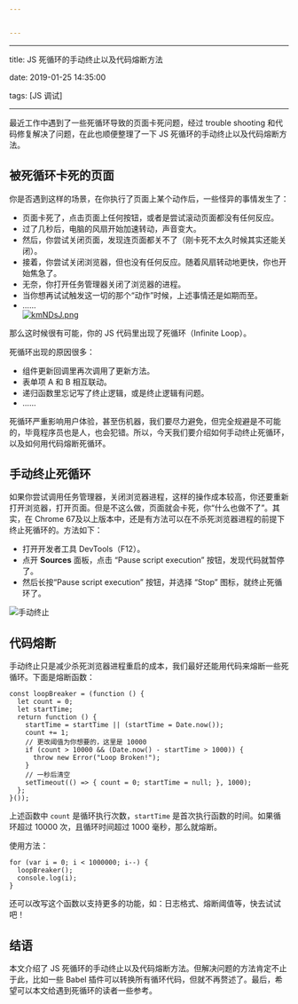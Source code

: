 ```yaml
---


---
```


<hr>
<p>title: JS 死循环的手动终止以及代码熔断方法</p>
<p>date: 2019-01-25 14:35:00</p>
<p>tags: [JS 调试]</p>
<hr>
<p>最近工作中遇到了一些死循环导致的页面卡死问题，经过 trouble shooting 和代码修复解决了问题，在此也顺便整理了一下 JS 死循环的手动终止以及代码熔断方法。</p>
<!--more-->
<h2 id="被死循环卡死的页面">被死循环卡死的页面</h2>
<p>你是否遇到这样的场景，在你执行了页面上某个动作后，一些怪异的事情发生了：</p>
<ul>
<li>页面卡死了，点击页面上任何按钮，或者是尝试滚动页面都没有任何反应。</li>
<li>过了几秒后，电脑的风扇开始加速转动，声音变大。</li>
<li>然后，你尝试关闭页面，发现连页面都关不了（刚卡死不太久时候其实还能关闭）。</li>
<li>接着，你尝试关闭浏览器，但也没有任何反应。随着风扇转动地更快，你也开始焦急了。</li>
<li>无奈，你打开任务管理器关闭了浏览器的进程。</li>
<li>当你想再试试触发这一切的那个“动作”时候，上述事情还是如期而至。</li>
<li>……<br>
<a href="https://imgchr.com/i/kmNDsJ"><img src="https://s2.ax1x.com/2019/01/25/kmNDsJ.png" alt="kmNDsJ.png"></a></li>
</ul>
<p>那么这时候很有可能，你的 JS 代码里出现了死循环（Infinite Loop）。</p>
<p>死循环出现的原因很多：</p>
<ul>
<li>组件更新回调里再次调用了更新方法。</li>
<li>表单项 A 和 B 相互联动。</li>
<li>递归函数里忘记写了终止逻辑，或是终止逻辑有问题。</li>
<li>……</li>
</ul>
<p>死循环严重影响用户体验，甚至伤机器，我们要尽力避免，但完全规避是不可能的，毕竟程序员也是人，也会犯错。所以，今天我们要介绍如何手动终止死循环，以及如何用代码熔断死循环。</p>
<h2 id="手动终止死循环">手动终止死循环</h2>
<p>如果你尝试调用任务管理器，关闭浏览器进程，这样的操作成本较高，你还要重新打开浏览器，打开页面。但是不这么做，页面就会卡死，你“什么也做不了”。其实，在 Chrome 67及以上版本中，还是有方法可以在不杀死浏览器进程的前提下终止死循环的。方法如下：</p>
<ul>
<li>打开开发者工具 DevTools（F12）。</li>
<li>点开 <strong>Sources</strong> 面板，点击 “Pause script execution” 按钮，发现代码就暂停了。</li>
<li>然后长按“Pause script execution” 按钮，并选择 “Stop” 图标，就终止死循环了。</li>
</ul>
<p><img src="https://i.stack.imgur.com/iYiF1.png" alt="手动终止"></p>
<h2 id="代码熔断">代码熔断</h2>
<p>手动终止只是减少杀死浏览器进程重启的成本，我们最好还能用代码来熔断一些死循环。下面是熔断函数：</p>
<pre class=" language-js"><code class="prism  language-js"><span class="token keyword">const</span> loopBreaker <span class="token operator">=</span> <span class="token punctuation">(</span><span class="token keyword">function</span> <span class="token punctuation">(</span><span class="token punctuation">)</span> <span class="token punctuation">{</span>
  <span class="token keyword">let</span> count <span class="token operator">=</span> <span class="token number">0</span><span class="token punctuation">;</span>
  <span class="token keyword">let</span> startTime<span class="token punctuation">;</span>
  <span class="token keyword">return</span> <span class="token keyword">function</span> <span class="token punctuation">(</span><span class="token punctuation">)</span> <span class="token punctuation">{</span>
    startTime <span class="token operator">=</span> startTime <span class="token operator">||</span> <span class="token punctuation">(</span>startTime <span class="token operator">=</span> Date<span class="token punctuation">.</span><span class="token function">now</span><span class="token punctuation">(</span><span class="token punctuation">)</span><span class="token punctuation">)</span><span class="token punctuation">;</span>
    count <span class="token operator">+=</span> <span class="token number">1</span><span class="token punctuation">;</span>
    <span class="token comment">// 更改阈值为你想要的，这里是 10000</span>
    <span class="token keyword">if</span> <span class="token punctuation">(</span>count <span class="token operator">&gt;</span> <span class="token number">10000</span> <span class="token operator">&amp;&amp;</span> <span class="token punctuation">(</span>Date<span class="token punctuation">.</span><span class="token function">now</span><span class="token punctuation">(</span><span class="token punctuation">)</span> <span class="token operator">-</span> startTime <span class="token operator">&gt;</span> <span class="token number">1000</span><span class="token punctuation">)</span><span class="token punctuation">)</span> <span class="token punctuation">{</span>
      <span class="token keyword">throw</span> <span class="token keyword">new</span> <span class="token class-name">Error</span><span class="token punctuation">(</span><span class="token string">"Loop Broken!"</span><span class="token punctuation">)</span><span class="token punctuation">;</span>
    <span class="token punctuation">}</span>
    <span class="token comment">// 一秒后清空</span>
    <span class="token function">setTimeout</span><span class="token punctuation">(</span><span class="token punctuation">(</span><span class="token punctuation">)</span> <span class="token operator">=&gt;</span> <span class="token punctuation">{</span> count <span class="token operator">=</span> <span class="token number">0</span><span class="token punctuation">;</span> startTime <span class="token operator">=</span> <span class="token keyword">null</span><span class="token punctuation">;</span> <span class="token punctuation">}</span><span class="token punctuation">,</span> <span class="token number">1000</span><span class="token punctuation">)</span><span class="token punctuation">;</span>
  <span class="token punctuation">}</span><span class="token punctuation">;</span>
<span class="token punctuation">}</span><span class="token punctuation">(</span><span class="token punctuation">)</span><span class="token punctuation">)</span><span class="token punctuation">;</span>
</code></pre>
<p>上述函数中 <code>count</code> 是循环执行次数，<code>startTime</code> 是首次执行函数的时间。如果循环超过 10000 次，且循环时间超过 1000 毫秒，那么就熔断。</p>
<p>使用方法：</p>
<pre class=" language-js"><code class="prism  language-js"><span class="token keyword">for</span> <span class="token punctuation">(</span><span class="token keyword">var</span> i <span class="token operator">=</span> <span class="token number">0</span><span class="token punctuation">;</span> i <span class="token operator">&lt;</span> <span class="token number">1000000</span><span class="token punctuation">;</span> i<span class="token operator">--</span><span class="token punctuation">)</span> <span class="token punctuation">{</span>
  <span class="token function">loopBreaker</span><span class="token punctuation">(</span><span class="token punctuation">)</span><span class="token punctuation">;</span>
  console<span class="token punctuation">.</span><span class="token function">log</span><span class="token punctuation">(</span>i<span class="token punctuation">)</span><span class="token punctuation">;</span>
<span class="token punctuation">}</span>
</code></pre>
<p>还可以改写这个函数以支持更多的功能，如：日志格式、熔断阈值等，快去试试吧！</p>
<h2 id="结语">结语</h2>
<p>本文介绍了 JS 死循环的手动终止以及代码熔断方法。但解决问题的方法肯定不止于此，比如一些 Babel 插件可以转换所有循环代码，但就不再赘述了。最后，希望可以本文给遇到死循环的读者一些参考。</p>

